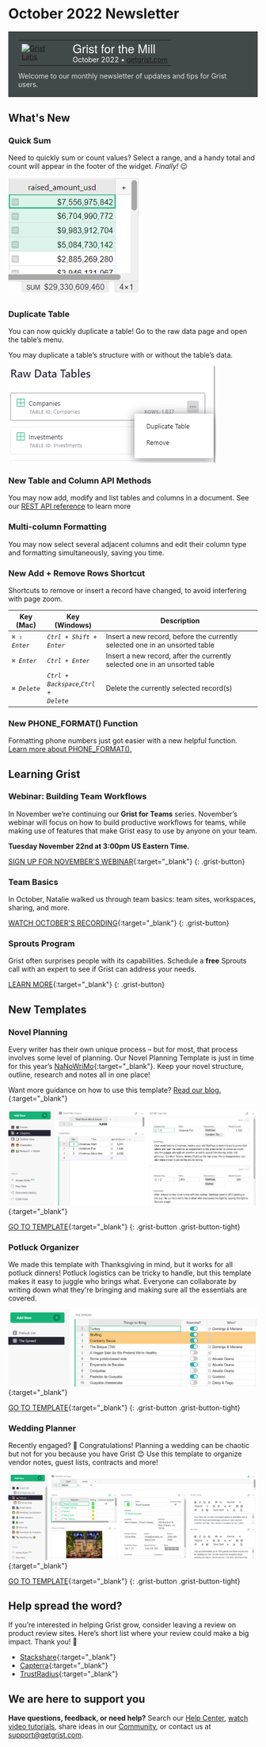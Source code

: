 # October 2022 Newsletter

<style>
  /* restore some poorly overridden defaults */
  .newsletter-header .table {
    background-color: initial;
    border: initial;
  }
  .newsletter-header .table > tbody > tr > td {
    padding: initial;
    border: initial;
    vertical-align: initial;
  }
  .newsletter-header img.header-img {
    padding: initial;
    max-width: initial;
    display: initial;
    padding: initial;
    line-height: initial;
    background-color: initial;
    border: initial;
    border-radius: initial;
    margin: initial;
  }

  /* copy newsletter styles, with a prefix for sufficient specificity */
  .newsletter-header .header {
    border: none;
    padding: 0;
    margin: 0;
  }
  .newsletter-header table > tbody > tr > td.header-image {
    width: 80px;
    padding-right: 16px;
  }
  .newsletter-header table > tbody > tr > td.header-text {
    background-color: #42494B;
    padding: 16px 20px;
  }
  .newsletter-header table.header-top {
    border: none;
    padding: 0;
    margin: 0;
    width: 100%;
  }
  .header-title {
    font-family: Helvetica Neue, Helvetica, Arial, sans-serif;
    font-size: 24px;
    line-height: 28px;
    color: #FFFFFF;
  }
  .header-month {
    color: #FFFFFF;
  }
  .header-welcome {
    margin-top: 12px;
    color: #FFFFFF;
  }
  .newsletter-summary {
    background-color: #e3fff5;
    margin: 0;
    padding: 10px;
  }
  .newsletter-summary-header {
    text-align: center;
    padding-bottom: 10px;
    border-bottom: 1px solid lightgrey;
  }
  .newsletter-summary ul {
    padding-left: 20px;
  }
  .newsletter-summary li {
    margin-bottom: 10px;
  }
  .newsletter-summary li p {
    margin: 0px
  }
</style>
<div class="newsletter-header">
<table class="header" cellpadding="0" cellspacing="0" border="0"><tr>
  <td class="header-text">
    <table class="header-top"><tr>
      <td class="header-image">
        <a href="https://www.getgrist.com">
          <img class="header-img" src="/images/newsletters/2020-10/pumpkin-logo.png" width="80" height="80" alt="Grist Labs" border="0">
        </a>
      </td>
      <td class="header-top-text">
        <div class="header-title">Grist for the Mill</div>
        <div class="header-month">October 2022
          &#8226; <a href="https://www.getgrist.com/">getgrist.com</a></div>
      </td>
    </tr></table>
    <div class="header-welcome" style="color: #e0e0e0;">
      Welcome to our monthly newsletter of updates and tips for Grist users.
    </div>
  </td>
</tr></table>
</div>

## What's New

### Quick Sum

Need to quickly sum or count values? Select a range, and a handy total and count will appear in the footer of the widget. *Finally!* 😉

![Quick Sum](../images/newsletters/2022-10/quick-sum.png)

### Duplicate Table

You can now quickly duplicate a table! Go to the raw data page and open the table’s menu. 

You may duplicate a table’s structure with or without the table’s data.

![Duplicate Table](../images/newsletters/2022-10/duplicate-table.png)

### New Table and Column API Methods

You may now add, modify and list tables and columns in a document. See our [REST API reference](../en/api.md) to learn more 

### Multi-column Formatting

You may now select several adjacent columns and edit their column type and formatting simultaneously, saving you time.

### New Add + Remove Rows Shortcut

Shortcuts to remove or insert a record have changed, to avoid interfering with page zoom. 

| Key (Mac) | Key (Windows) | Description | 
| - | - | - | 
| <code class="keys">*⌘* *⇧* *Enter*</code> | <code class="keys">*Ctrl* + *Shift* + *Enter*</code> | Insert a new record, before the currently selected one in an unsorted table |
| <code class="keys">*⌘* *Enter*</code> | <code class="keys">*Ctrl* + *Enter*</code> | Insert a new record, after the currently selected one in an unsorted table |
| <code class="keys">*⌘* *Delete*</code> | <code class="keys">*Ctrl* + *Backspace*</code>,<code class="keys">*Ctrl* + *Delete*</code> | Delete the currently selected record(s) |

### New PHONE_FORMAT() Function

Formatting phone numbers just got easier with a new helpful function. [Learn more about PHONE_FORMAT().](../en/functions.md#phone_format)

## Learning Grist

### Webinar: Building Team Workflows

In November we’re continuing our **Grist for Teams** series. November’s webinar will focus on how to build productive workflows for teams, while making use of features that make Grist easy to use by anyone on your team.

**Tuesday November 22nd at 3:00pm US Eastern Time.**

[SIGN UP FOR NOVEMBER'S WEBINAR](https://www.getgrist.com/learn-grist-webinar/){:target="\_blank"}
{: .grist-button}

### Team Basics

In October, Natalie walked us through team basics: team sites, workspaces, sharing, and more.

[WATCH OCTOBER'S RECORDING](https://www.youtube.com/watch?v=0EK-TKz_apo){:target="\_blank"}
{: .grist-button}

### Sprouts Program

Grist often surprises people with its capabilities. Schedule a **free** Sprouts call with an expert to see if Grist can address your needs.

[LEARN MORE](https://www.getgrist.com/sprouts-program/){:target="\_blank"}
{: .grist-button}

## New Templates

### Novel Planning

Every writer has their own unique process – but for most, that process involves some level of planning. Our Novel Planning Template is just in time for this year’s [NaNoWriMo](https://nanowrimo.org/){:target="\_blank"}. Keep your novel structure, outline, research and notes all in one place!

Want more guidance on how to use this template? [Read our blog.](https://www.getgrist.com/blog/a-powerful-novel-planning-template-by-grist/){:target="\_blank"}

[![Novel Planning](../images/newsletters/2022-10/novel-planning.png)](https://templates.getgrist.com/sfCNkrvGLK1j/Novel-Planning/){:target="\_blank"}

[GO TO TEMPLATE](https://templates.getgrist.com/sfCNkrvGLK1j/Novel-Planning/){:target="\_blank"}
{: .grist-button .grist-button-tight}

### Potluck Organizer

We made this template with Thanksgiving in mind, but it works for all potluck dinners! Potluck logistics can be tricky to handle, but this template makes it easy to juggle who brings what. Everyone can collaborate by writing down what they're bringing and making sure all the essentials are covered.

[![Potluck Organizer](../images/newsletters/2022-10/potluck-organizer.png)](https://templates.getgrist.com/bnWySBocgpze/Thanksgiving-Potluck-Organizer){:target="\_blank"}

[GO TO TEMPLATE](https://templates.getgrist.com/bnWySBocgpze/Thanksgiving-Potluck-Organizer){:target="\_blank"}
{: .grist-button .grist-button-tight}

### Wedding Planner

Recently engaged? 💍 Congratulations! Planning a wedding can be chaotic but not for you because you have Grist 😊 Use this template to organize vendor notes, guest lists, contracts and more!

[![Wedding Planner](../images/newsletters/2022-10/wedding-planner.png)](https://templates.getgrist.com/mNp9G2bZ1uaE/Wedding-Planner){:target="\_blank"}

[GO TO TEMPLATE](https://templates.getgrist.com/mNp9G2bZ1uaE/Wedding-Planner){:target="\_blank"}
{: .grist-button .grist-button-tight}

## Help spread the word?
If you’re interested in helping Grist grow, consider leaving a review on product review sites. Here’s  short list where your review could make a big impact. Thank you! 🙏


* [Stackshare](https://stackshare.io/getgrist){:target="\_blank"}
* [Capterra](https://www.capterra.com/p/232821/Grist/){:target="\_blank"}
* [TrustRadius](https://www.trustradius.com/products/grist/){:target="\_blank"}

## We are here to support you

**Have questions, feedback, or need help?** Search our [Help Center](../en/index.md), [watch video
tutorials](https://www.youtube.com/channel/UCx0ioQrrC-bIrkmZ7ZULr0g/playlists), share ideas in our
[Community](https://community.getgrist.com), or contact us at <support@getgrist.com>.